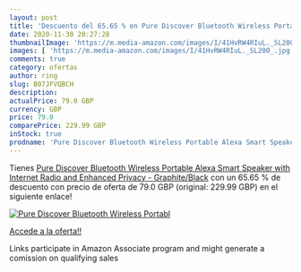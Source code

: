 ```yaml
---
layout: post
title: 'Descuento del 65.65 % en Pure Discover Bluetooth Wireless Portabl'
date: 2020-11-30 20:27:28
thumbnailImage: 'https://m.media-amazon.com/images/I/41HvRW4RIuL._SL200_.jpg'
images: [ 'https://m.media-amazon.com/images/I/41HvRW4RIuL._SL200_.jpg' ]
comments: true
category: ofertas
author: ring
slug: B07JFVQBCH
description:
actualPrice: 79.0 GBP
currency: GBP
price: 79.0
comparePrice: 229.99 GBP
inStock: true
prodname: 'Pure Discover Bluetooth Wireless Portable Alexa Smart Speaker with Internet Radio and Enhanced Privacy - Graphite/Black'
---
```


Tienes [Pure Discover Bluetooth Wireless Portable Alexa Smart Speaker with Internet Radio and Enhanced Privacy - Graphite/Black](https://www.amazon.co.uk/dp/B07JFVQBCH/?tag=tolees0a-21) con un 65.65 % de descuento con precio de oferta de 79.0 GBP (original: 229.99 GBP) en el siguiente enlace!

[![Pure Discover Bluetooth Wireless Portabl](https://m.media-amazon.com/images/I/41HvRW4RIuL._SL200_.jpg)](https://www.amazon.co.uk/dp/B07JFVQBCH/?tag=tolees0a-21)

[Accede a la oferta!!](https://www.amazon.co.uk/dp/B07JFVQBCH/?tag=tolees0a-21)

Links participate in Amazon Associate program and might generate a comission on qualifying sales


